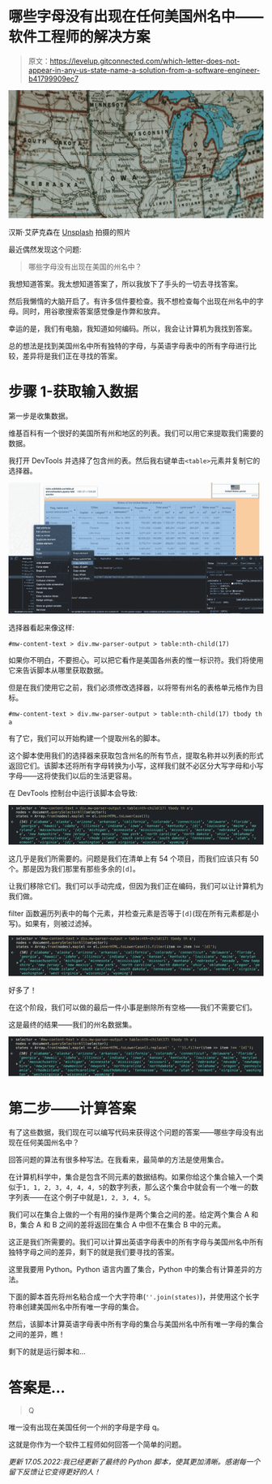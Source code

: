 # 哪些字母没有出现在任何美国州名中——软件工程师的解决方案

> 原文：<https://levelup.gitconnected.com/which-letter-does-not-appear-in-any-us-state-name-a-solution-from-a-software-engineer-b41799909ec7>

![](img/b0a11365421ee7be5895b92646655d31.png)

汉斯·艾萨克森在 [Unsplash](https://unsplash.com/?utm_source=unsplash&utm_medium=referral&utm_content=creditCopyText) 拍摄的照片

最近偶然发现这个问题:

> 哪些字母没有出现在美国的州名中？

我想知道答案。我太想知道答案了，所以我放下了手头的一切去寻找答案。

然后我懒惰的大脑开启了。有许多信件要检查。我不想检查每个出现在州名中的字母。同时，用谷歌搜索答案感觉像是作弊和放弃。

幸运的是，我们有电脑，我知道如何编码。所以，我会让计算机为我找到答案。

总的想法是找到美国州名中所有独特的字母，与英语字母表中的所有字母进行比较，差异将是我们正在寻找的答案。

# 步骤 1-获取输入数据

第一步是收集数据。

维基百科有一个很好的美国所有州和地区的列表。我们可以用它来提取我们需要的数据。

我打开 DevTools 并选择了包含州的表。然后我右键单击`<table>`元素并复制它的选择器。

![](img/638aeb6eadc5f4b43b327eded2626e69.png)

选择器看起来像这样:

```
#mw-content-text > div.mw-parser-output > table:nth-child(17)
```

如果你不明白，不要担心。可以把它看作是美国各州表的惟一标识符。我们将使用它来告诉脚本从哪里获取数据。

但是在我们使用它之前，我们必须修改选择器，以将带有州名的表格单元格作为目标。

```
#mw-content-text > div.mw-parser-output > table:nth-child(17) tbody th a
```

有了它，我们可以开始构建一个提取州名的脚本。

这个脚本使用我们的选择器来获取包含州名的所有节点，提取名称并以列表的形式返回它们。该脚本还将所有字母转换为小写，这样我们就不必区分大写字母和小写字母——这将使我们以后的生活更容易。

在 DevTools 控制台中运行该脚本会导致:

![](img/74cc6cd6a9bfdfa04a78d6b9183a1841.png)

这几乎是我们所需要的。问题是我们在清单上有 54 个项目，而我们应该只有 50 个。那是因为我们那里有那些多余的`[d]`。

让我们移除它们。我们可以手动完成，但因为我们正在编码，我们可以让计算机为我们做。

filter 函数遍历列表中的每个元素，并检查元素是否等于`[d]`(现在所有元素都是小写)。如果有，则被过滤掉。

![](img/fd13ba67b102c6cc67e68e133454a618.png)

好多了！

在这个阶段，我们可以做的最后一件小事是删除所有空格——我们不需要它们。

这是最终的结果——我们的州名数据集。

![](img/664320e9fa1575d9c287ec7827c0b9df.png)

# 第二步——计算答案

有了这些数据，我们现在可以编写代码来获得这个问题的答案——哪些字母没有出现在任何美国州名中？

回答问题的算法有很多种写法。在我看来，最简单的方法是使用集合。

在计算机科学中，集合是包含不同元素的数据结构。如果你给这个集合输入一个类似于`1, 1, 2, 3, 4, 4, 4, 5`的数字列表，那么这个集合中就会有一个唯一的数字列表——在这个例子中就是`1, 2, 3, 4, 5`。

我们可以在集合上做的一个有用的操作是两个集合之间的差。给定两个集合 A 和 B，集合 A 和 B 之间的差将返回在集合 A 中但不在集合 B 中的元素。

这正是我们所需要的。我们可以计算出英语字母表中的所有字母与美国州名中所有独特字母之间的差异，剩下的就是我们要寻找的答案。

这里我要用 Python。Python 语言内置了集合，Python 中的集合有计算差异的方法。

下面的脚本首先将州名粘合成一个大字符串(`''.join(states)`)，并使用这个长字符串创建美国州名中所有唯一字母的集合。

然后，该脚本计算英语字母表中所有字母的集合与美国州名中所有唯一字母的集合之间的差异，瞧！

剩下的就是运行脚本和…

# 答案是…

> Q

唯一没有出现在美国任何一个州的字母是字母 q。

这就是你作为一个软件工程师如何回答一个简单的问题。

*更新 17.05.2022:我已经更新了最终的 Python 脚本，使其更加清晰。感谢每一个留下反馈让它变得更好的人！*